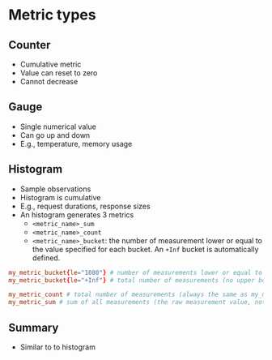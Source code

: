 # Metric types

## Counter

- Cumulative metric
- Value can reset to zero
- Cannot decrease

## Gauge

- Single numerical value
- Can go up and down
- E.g., temperature, memory usage

## Histogram

- Sample observations
- Histogram is cumulative
- E.g., request durations, response sizes
- An histogram generates 3 metrics
  - `<metric_name>_sum`
  - `<metric_name>_count`
  - `<metric_name>_bucket`: the number of measurement lower or equal to the value specified for each bucket. An `+Inf` bucket is automatically defined.

```conf
my_metric_bucket{le="1080"} # number of measurements lower or equal to 1080
my_metric_bucket{le="+Inf"} # total number of measurements (no upper bound)

my_metric_count # total number of measurements (always the same as my_metric_bucket{le="+Inf"})
my_metric_sum # sum of all measurements (the raw measurement value, not the highest fitted bucket)
```

## Summary

- Similar to to histogram
